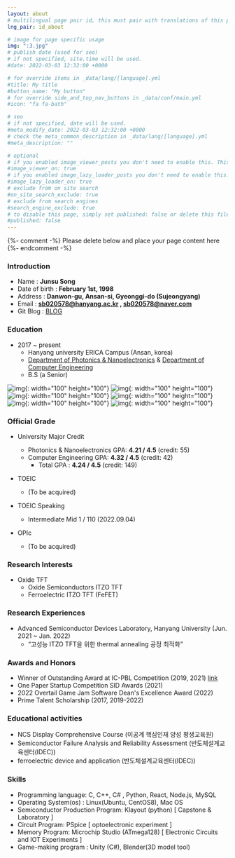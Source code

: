```yaml
---
layout: about
# multilingual page pair id, this must pair with translations of this page. (This name must be unique)
lng_pair: id_about

# image for page specific usage
img: ":3.jpg"
# publish date (used for seo)
# if not specified, site.time will be used.
#date: 2022-03-03 12:32:00 +0000

# for override items in _data/lang/[language].yml
#title: My title
#button_name: "My button"
# for override side_and_top_nav_buttons in _data/conf/main.yml
#icon: "fa fa-bath"

# seo
# if not specified, date will be used.
#meta_modify_date: 2022-03-03 12:32:00 +0000
# check the meta_common_description in _data/lang/[language].yml
#meta_description: ""

# optional
# if you enabled image_viewer_posts you don't need to enable this. This is only if image_viewer_posts = false
#image_viewer_on: true
# if you enabled image_lazy_loader_posts you don't need to enable this. This is only if image_lazy_loader_posts = false
#image_lazy_loader_on: true
# exclude from on site search
#on_site_search_exclude: true
# exclude from search engines
#search_engine_exclude: true
# to disable this page, simply set published: false or delete this file
#published: false
---
```


{%- comment -%} Please delete below and place your page content here {%- endcomment -%}
### Introduction
- Name : **Junsu Song**
- Date of birth : **February 1st, 1998**
- Address : **Danwon-gu, Ansan-si, Gyeonggi-do (Sujeongyang)**
- Email : **sb020578@hanyang.ac.kr , sb020578@naver.com**
- Git Blog : [BLOG](https://junsusong98.github.io/ko/)

### Education
- 2017 ~ present
    - Hanyang university ERICA Campus (Ansan, korea)
    - [Department of Photonics & Nanoelectronics](http://photonics.hanyang.ac.kr/) & [Department of Computer Engineering](http://sw.hanyang.ac.kr/)
    - B.S (a Senior)

![img](:HYU.jpg){: width="100" height="100"}
![img](:HYU2.png){: width="100" height="100"}
![img](:Sputter.png){: width="100" height="100"}
![img](:Evaporator.png){: width="100" height="100"}
![img](:Aligner.jpg){: width="100" height="100"}
![img](:Keithley.png){: width="100" height="100"}

### Official Grade
- University Major Credit
    - Photonics & Nanoelectronics GPA: **4.21 / 4.5** (credit: 55)
    - Computer Engineering GPA: **4.32 / 4.5** (credit: 42)
        - Total GPA : **4.24 / 4.5** (credit: 149)

- TOEIC
    - (To be acquired)

- TOEIC Speaking
    - Intermediate Mid 1 / 110 (2022.09.04)

- OPIc
    - (To be acquired)

### Research Interests
- Oxide TFT
    - Oxide Semiconductors ITZO TFT
    - Ferroelectric ITZO TFT (FeFET)

### Research Experiences
- Advanced Semiconductor Devices Laboratory, Hanyang University (Jun. 2021 ~ Jan. 2022)
    - “고성능 ITZO TFT을 위한 thermal annealing 공정 최적화”


### Awards and Honors
- Winner of Outstanding Award at IC-PBL Competition (2019, 2021) [link](https://yh2424.github.io/2021-08-11-Award/)
- One Paper Startup Competition SID Awards (2021)
- 2022 Overtail Game Jam Software Dean's Excellence Award (2022)
- Prime Talent Scholarship (2017, 2019-2022)

### Educational activities
- NCS Display Comprehensive Course (이공계 핵심인재 양성 평생교육원)
- Semiconductor Failure Analysis and Reliability Assessment (반도체설계교육센터(IDEC))
- ferroelectric device and application (반도체설계교육센터(IDEC))

### Skills
- Programming language: C, C++, C# , Python, React, Node.js, MySQL
- Operating System(os) : Linux(Ubuntu, CentOS8), Mac OS
- Semiconductor Production Program: Klayout (python) [ Capstone & Laboratory ]
- Circuit Program: PSpice [ optoelectronic experiment ]
- Memory Program: Microchip Studio (ATmega128) [ Electronic Circuits and IOT Experiments ]
- Game-making program : Unity (C#), Blender(3D model tool) 
